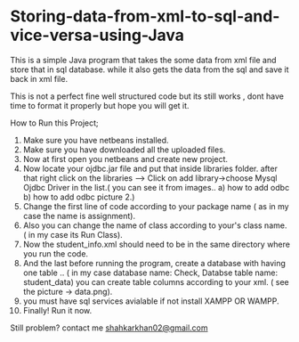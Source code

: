 # Storing-data-from-xml-to-sql-and-vice-versa-using-Java
This is a simple Java program that takes the some data from xml file and store that in sql database. while it also gets the data from the sql and save it back in xml file.

This is not a perfect fine well structured code but its still works , dont have time to format it properly but hope you will get it.

How to Run this Project;

1) Make sure you have netbeans installed.
2) Make sure you have downloaded all the uploaded files.
3) Now at first open you netbeans and create new project.
4) Now locate your ojdbc.jar file and put that inside libraries folder. after that right click on the libraries -->
Click on add library->choose Mysql Ojdbc Driver in the list.( you can see it from images.. a) how to add odbc b) how to add odbc picture 2.)
5) Change the first line of code according to your package name ( as in my case the name is assignment).
6) Also you can change the name of class according to your's class name. ( in my case its Run Class).
7) Now the student_info.xml should need to be in the same directory where you run the code.
8) And the last before running the program, create a database with having one table .. ( in my case database name: Check, Databse table name: student_data)
you can create table columns according to your xml. ( see the picture -> data.png).
9) you must have sql services avialable if not install XAMPP OR WAMPP.
10) Finally! Run it now. 

Still problem? contact me shahkarkhan02@gmail.com
